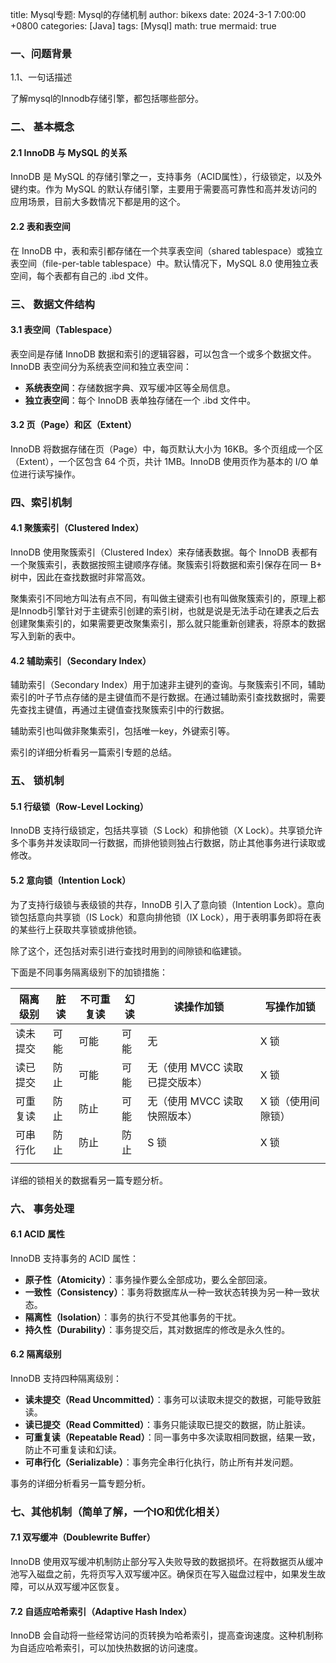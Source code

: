 title: Mysql专题: Mysql的存储机制
author: bikexs
date: 2024-3-1 7:00:00 +0800
categories: [Java]
tags: [Mysql]
math: true
mermaid: true

### 一、问题背景

1.1、一句话描述

了解mysql的Innodb存储引擎，都包括哪些部分。

### 二、 基本概念

#### 2.1 InnoDB 与 MySQL 的关系

InnoDB 是 MySQL 的存储引擎之一，支持事务（ACID属性），行级锁定，以及外键约束。作为 MySQL 的默认存储引擎，主要用于需要高可靠性和高并发访问的应用场景，目前大多数情况下都是用的这个。

#### 2.2 表和表空间

在 InnoDB 中，表和索引都存储在一个共享表空间（shared tablespace）或独立表空间（file-per-table tablespace）中。默认情况下，MySQL 8.0 使用独立表空间，每个表都有自己的 .ibd 文件。

### 三、 数据文件结构

#### 3.1 表空间（Tablespace）

表空间是存储 InnoDB 数据和索引的逻辑容器，可以包含一个或多个数据文件。InnoDB 表空间分为系统表空间和独立表空间：

- **系统表空间**：存储数据字典、双写缓冲区等全局信息。
- **独立表空间**：每个 InnoDB 表单独存储在一个 .ibd 文件中。

#### 3.2 页（Page）和区（Extent）

InnoDB 将数据存储在页（Page）中，每页默认大小为 16KB。多个页组成一个区（Extent），一个区包含 64 个页，共计 1MB。InnoDB 使用页作为基本的 I/O 单位进行读写操作。

### 四、索引机制

#### 4.1 聚簇索引（Clustered Index）

InnoDB 使用聚簇索引（Clustered Index）来存储表数据。每个 InnoDB 表都有一个聚簇索引，表数据按照主键顺序存储。聚簇索引将数据和索引保存在同一 B+ 树中，因此在查找数据时非常高效。

聚集索引不同地方叫法有点不同，有叫做主键索引也有叫做聚簇索引的，原理上都是Innodb引擎针对于主键索引创建的索引树，也就是说是无法手动在建表之后去创建聚集索引的，如果需要更改聚集索引，那么就只能重新创建表，将原本的数据写入到新的表中。

#### 4.2 辅助索引（Secondary Index）

辅助索引（Secondary Index）用于加速非主键列的查询。与聚簇索引不同，辅助索引的叶子节点存储的是主键值而不是行数据。在通过辅助索引查找数据时，需要先查找主键值，再通过主键值查找聚簇索引中的行数据。

辅助索引也叫做非聚集索引，包括唯一key，外键索引等。

索引的详细分析看另一篇索引专题的总结。

### 五、 锁机制

#### 5.1 行级锁（Row-Level Locking）

InnoDB 支持行级锁定，包括共享锁（S Lock）和排他锁（X Lock）。共享锁允许多个事务并发读取同一行数据，而排他锁则独占行数据，防止其他事务进行读取或修改。

#### 5.2 意向锁（Intention Lock）

为了支持行级锁与表级锁的共存，InnoDB 引入了意向锁（Intention Lock）。意向锁包括意向共享锁（IS Lock）和意向排他锁（IX Lock），用于表明事务即将在表的某些行上获取共享锁或排他锁。

除了这个，还包括对索引进行查找时用到的间隙锁和临建锁。

下面是不同事务隔离级别下的加锁措施：

| 隔离级别 | 脏读 | 不可重复读 | 幻读 | 读操作加锁                     | 写操作加锁         |
| -------- | ---- | ---------- | ---- | ------------------------------ | ------------------ |
| 读未提交 | 可能 | 可能       | 可能 | 无                             | X 锁               |
| 读已提交 | 防止 | 可能       | 可能 | 无（使用 MVCC 读取已提交版本） | X 锁               |
| 可重复读 | 防止 | 防止       | 可能 | 无（使用 MVCC 读取快照版本）   | X 锁（使用间隙锁） |
| 可串行化 | 防止 | 防止       | 防止 | S 锁                           | X 锁               |
|          |      |            |      |                                |                    |

详细的锁相关的数据看另一篇专题分析。

### 六、 事务处理

#### 6.1 ACID 属性

InnoDB 支持事务的 ACID 属性：

- **原子性（Atomicity）**：事务操作要么全部成功，要么全部回滚。
- **一致性（Consistency）**：事务将数据库从一种一致状态转换为另一种一致状态。
- **隔离性（Isolation）**：事务的执行不受其他事务的干扰。
- **持久性（Durability）**：事务提交后，其对数据库的修改是永久性的。

#### 6.2 隔离级别

InnoDB 支持四种隔离级别：

- **读未提交（Read Uncommitted）**：事务可以读取未提交的数据，可能导致脏读。
- **读已提交（Read Committed）**：事务只能读取已提交的数据，防止脏读。
- **可重复读（Repeatable Read）**：同一事务中多次读取相同数据，结果一致，防止不可重复读和幻读。
- **可串行化（Serializable）**：事务完全串行化执行，防止所有并发问题。

事务的详细分析看另一篇专题分析。

### 七、其他机制（简单了解，一个IO和优化相关）

#### 7.1 双写缓冲（Doublewrite Buffer）

InnoDB 使用双写缓冲机制防止部分写入失败导致的数据损坏。在将数据页从缓冲池写入磁盘之前，先将页写入双写缓冲区。确保页在写入磁盘过程中，如果发生故障，可以从双写缓冲区恢复。

#### 7.2 自适应哈希索引（Adaptive Hash Index）

InnoDB 会自动将一些经常访问的页转换为哈希索引，提高查询速度。这种机制称为自适应哈希索引，可以加快热数据的访问速度。

